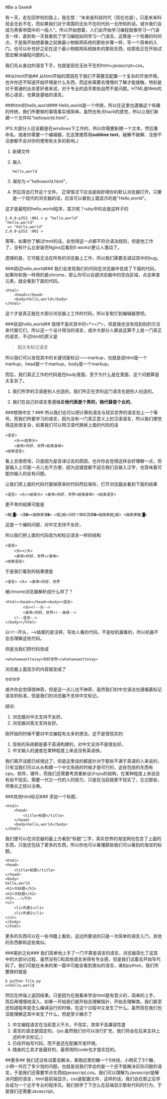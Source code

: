 #Be a Geek#

有一天，走在回学校的路上，我在想：“未来是科技时代（现在也是），只是未来科技会无处不在，而如果我们对于周围的无处不在的代码一无所知的话，或许我们会成为黑客帝国中的一般人”。所以开始想着，人们会开始学习编程就像学习一门语言一样，直到有一天我看到了学习编程如同学习一门语言。这算是一个有趣的时间点，于是我开始想着像之前做最小物联网系统的那些步骤一样，写一个简单的入门。也可以补充好之前在这个最小物联网系统缺失的那些东西，给那些正在开始试图去解决编程问题的人。

我们先从身边的语言下手，也就是现在无处不在的html+javascript+css。

##从html开始##
从html开始的原因在于我们不需要去配置一个复杂的开发环境，也许你还不知道开始环境是什么东西，而这些需要去慢慢的了解才能接触，特别是对于普通的业余爱好者来说，对于专业的选手那些自然不是问题。HTML是Web的核心语言，也算是基础的语言。

###html的hello,world###
Hello,world是一个传统，所以在这里也遵循这个有趣的传统，我们所要做的事情事实很简单。虽然也有点hack的感觉，所以让我们新建一个文件叫"helloworld.html"。

(PS:大部分人应该都是在windows下工作的，所以你需要新建一个文本，然后重命名，或者你需要一个编辑器，在这里推荐用<strong>sublime text</strong>。破解不破解，注册不注册都不会对你的使用有太多的影响。)

1. 新建文件

2. 输入<pre><code class="html">hello,world</code></pre>

3. 保存为->"helloworld.html"，

4. 然后双击打开这个文件。 正常情况下应该是刚好用你的默认浏览器打开。只要是一个现代的浏览器的话，应该可以看到上面显示的是"Hello,world"。

这才是最短的hello,world程序，其次呢？ruby中的会是这样子的

<pre><code class="bash">2.0.0-p353 :001 > p "hello,world"
"hello,world"
 => "hello,world"
2.0.0-p353 :002 >
</code></pre>

等等，如果你了解过html的话，会觉得这一点都不符合语法规则，但是他工作了，没有什么比安装完Nginx后看到It works!更让人激动了。

遗憾的是，它可能无法在所有的浏览器上工作，所以我们需要去调试其中的bug。

###调试hello,world###
我们会发现我们的代码在浏览器中变成了下面的代码，如果你和我一样用的是chrome，那么你可以右键浏览器中的空白区域，点击审查元素，就会看到下面的代码。

	<html>
		<head></head>
		<body>hello,world</body>
	</html>
	
这个才是真正能在大部分浏览器上工作的代码，所以复制它到编辑器里吧。

###说说hello,world##
我很不喜欢其中的<\*></*>，但是我也没有找到别的方法来代替它们，所以这一个设计得当的语言，或许大部分人都说这算不上是一门真正的语言，不过html的原义是
<blockquote>超文本标记语言</blockquote>
所以我们可以发现其中的关键词是标记——markup，也就是说html是一个markup，head是一个markup，body是一个markup。

而后，我们真正工作的代码是在body里面，至于为什么是在里面，这个问题算是太复杂了。

1. 我们所学的汉语是别人创造的，我们所正在学的这门语言也是别人创造的。

2. 我们在自己的语言里遵循着<strong>他代表是个男的，她代替是个女的</strong>。


###想用中文？###
所以我们也可以把计算机语言与现实世界的语言划上一个等号。而我们所要学习的语言，因为没有一门真正意义上的汉语语言，所以我们便觉得这些很复杂，如果我们可以用汉语代换掉上面的代码的话

    <语言>
    	<头><结束头>
    	<身体>你好，世界<结束身体>
    <结束语言>
    
看上去很奇怪，只是因为是音译过去的原因，也许你会觉得这样会好理解一点，但是输入上可能一点儿也不方便，因为这键盘都不适合我们去输入汉字，也意味着可能你输入的会有问题。

让我们把上面的代码代替掉原来的代码然后保存，打开浏览器会看到下面的结果

	<语言> <头><结束头> <身体>你好，世界<结束身体> <结束语言>

更不幸的结果可能是

    <璇█> <澶�><缁撴潫澶�> <韬綋>浣犲ソ锛屼笘鐣�<缁撴潫韬綋> <缁撴潫璇█>
    
这是一个编码问题，对中文支持不友好。

所以我们把上面的代码改为和标记语言一样的结构

    <语言>
    	<头></头>
    	<身体>你好，世界</身体>
    <结束语言>
    
于是我们看到的结果便是

    <语言> <头> <身体>你好，世界
    
被chrome浏览器解析成什么样了？

	<html><head></head><body><语言>
    		<头><!--头-->
    		<身体>你好，世界<!--身体-->
    	<!--语言-->
	</body></html>		
	
以\<!--开头，-->结尾的是注释，写给人看的代码，不是给机器看的，所以机器不会去理解这些代码。

但是当我们把代码改成

    <whatwewanttosay>你好世界</whatwewanttosay>
    
浏览器上面显示的内容就变成了

    你好世界
    
或许你会觉得很神奇，但是这一点儿也不神奇，虽然我们的中文语法也遵循着标记语言的标准，但是我们的浏览器不支持中文标记。
    
结论:

1. 浏览器对中文支持不友好。
2. 浏览器对英文支持友好。

刚开始的时候不要对中文编程有太多的想法，这不是很现实的:

1. 现有的系统都是基于英语构建的，对中文支持不是很友好。
2. 中文输入的速度在某种程度上来说没有英语快。

我们离开话题已经很远了，但是这里说的都是针对于那些不满于英语的人来说的，只有当我们可以从头构建一个中文系统的时候才是可行的，这些包括的东西有cpu，软件，硬件，而我们还需要考虑重新设计cpu的结构，在某种程度上来说会有些不现实。需要一代又一代的人的努力，只是在当前就更不现实了。忘记那些，师夷长之技以治夷。

###其他html标记###
添加一个标题，

	<html>
		<head>
			<title>标题</title>
		</head>
		<body>hello,world</body>
	</html>
	
我们便可以在浏览器的最上方看到“标题”二字，真实世界的淘宝网也包含了上面的东西，只是还包括了更多的东西，所以你也可以看懂那些我们可以看到的淘宝的标题。

	<html>
	<head>
		<title>标题</title>
	</head>
	<body>
	hello,world
	<h1>大标题</h1>
	<h2>次标题</h2>
	<h3>...</h3>
	<ul>
		<li>列表1</li>
		<li>列表2</li>
	</ul>
	</body>
	</html>
	
更多的东西可以在一些书籍上看到，这边所要说的只是一次简单的语言入门，其他的东西都和这些类似。

###美妙之处###
我们简单地上手了一门不算是语言的语言，浏览器简化了这其中的大部分过程，虽然没有C和其他语言来得有专业感，但是我们试着去开始写代码了。我们可能在未来的某一篇中可能会看到类似的语言，诸如python，我们所要做的就是

    $ python file.py
    =>hello,world
   
然后在终端上返回结果。只是因为在我看来学会html是有意义的，简单的上手，而后再慢慢地深入，如果一开始我们就开始去理解指针，开始去理解类。我们甚至还知道程序是怎么编译运行的时候，在这个过程中又发生了什么。虽然现在我们也没能理解这其中发生了什么，但是至少展示了

1. 中文编程语言在当前意义不大，不现实，效率不高兼容性差
2. 语言的语法是固定的。（ps:虽然我们也可以进行扩充，我们将会在后来支持上述的中文标记。）
3. 已经开始写代码，而不是还在配置开发环境。
4. 随身的工具才是最好的，最常用的code也才是实在的。


##更多##
我们还没有试着去解决，某商店里的糖一个5块钱，小明买了3个糖，小明一共花了多少钱的问题。也就是说我们学会的是一个还不能解决实际问题的语言，于是我们还需要学点东西如javascript,css。我们可以理解为Javascript是解决问题的语言，html是前端显示，css是配置文件，这样的话，我们会在那之后学会成为一个近乎专业的程序员。我们刚学了下怎么在前端显示那些代码的行为，于是我们还需要Javascript。